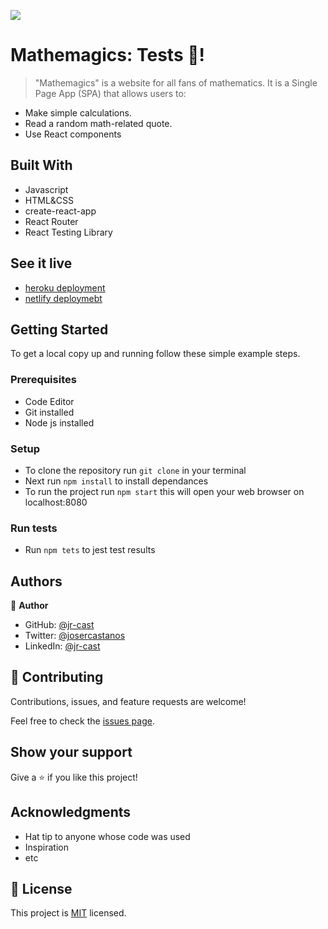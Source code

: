 ![](https://img.shields.io/badge/Microverse-blueviolet)

# Mathemagics:  Tests 🧪!

> "Mathemagics" is a website for all fans of mathematics. It is a Single Page App (SPA) that allows users to:

* Make simple calculations.
* Read a random math-related quote.
* Use React components

## Built With

- Javascript
- HTML&CSS
- create-react-app
- React Router
- React Testing Library 

## See it live

- [heroku deployment](https://mathemagics-jrcast.herokuapp.com/calculator)
- [netlify deploymebt](https://mathemagics-jrcast.netlify.app/)

## Getting Started

To get a local copy up and running follow these simple example steps.

### Prerequisites

- Code Editor
- Git installed
- Node js installed 

### Setup

- To clone the repository run `git clone` in your terminal
- Next run `npm install` to install dependances
- To run the project run `npm start` this will open your web browser on localhost:8080


### Run tests

- Run `npm tets` to jest test results


## Authors

👤 **Author**

- GitHub: [@jr-cast](https://github.com/jr-cast)
- Twitter: [@josercastanos](https://twitter.com/josercastanos)
- LinkedIn: [@jr-cast](https://linkedin.com/in/jr-cast)

## 🤝 Contributing

Contributions, issues, and feature requests are welcome!

Feel free to check the [issues page](../../issues/).

## Show your support

Give a ⭐️ if you like this project!

## Acknowledgments

- Hat tip to anyone whose code was used
- Inspiration
- etc

## 📝 License

This project is [MIT](./LICENSE) licensed.
